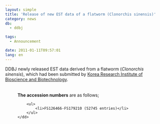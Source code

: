 ```yaml
---
layout: simple
title: 'Release of new EST data of a flatworm (Clonorchis sinensis)'
category: news
db:
  - ddbj

tags:
  - Announcement

date: 2011-01-11T09:57:01
lang: en
---
```


<dl>DDBJ newly released EST data derived from a flatworm (<em>Clonorchis sinensis</em>), which had been submitted by <a href="http://www.kribb.re.kr/eng/" target="_blank">Korea Research Institute of Bioscience and Biotechnology</a>.<br><br><br>
    <dd><strong>The accession numbers</strong> are as follows;

        <ul>
            <li>FS126466-FS179210 (52745 entries)</li>
        </ul>
    </dd>
</dl>
